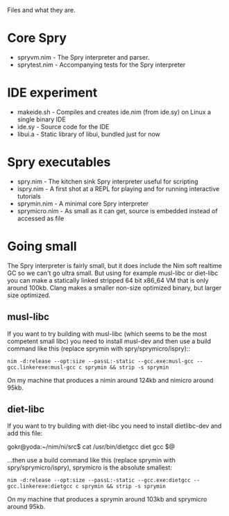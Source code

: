 Files and what they are.

# Core Spry

* spryvm.nim    - The Spry interpreter and parser.
* sprytest.nim  - Accompanying tests for the Spry interpreter

# IDE experiment

* makeide.sh    - Compiles and creates ide.nim (from ide.sy) on Linux a single binary IDE
* ide.sy        - Source code for the IDE
* libui.a       - Static library of libui, bundled just for now

# Spry executables

* spry.nim      - The kitchen sink Spry interpreter useful for scripting
* ispry.nim     - A first shot at a REPL for playing and for running interactive tutorials
* sprymin.nim   - A minimal core Spry interpreter
* sprymicro.nim - As small as it can get, source is embedded instead of accessed as file

# Going small
The Spry interpreter is fairly small, but it does include the Nim soft realtime GC so we can't
go ultra small. But using for example musl-libc or diet-libc you can make a statically linked stripped 64 bit x86_64 VM
that is only around 100kb. Clang makes a smaller non-size optimized binary, but larger size optimized.

## musl-libc
If you want to try building with musl-libc (which seems to be the most competent small libc) you need to install
musl-dev and then use a build command like this (replace sprymin with spry/sprymicro/ispry)::

```
nim -d:release --opt:size --passL:-static --gcc.exe:musl-gcc --gcc.linkerexe:musl-gcc c sprymin && strip -s sprymin
```
On my machine that produces a nimin around 124kb and nimicro around 95kb.

## diet-libc
If you want to try building with diet-libc you need to install dietlibc-dev and add this file:

gokr@yoda:~/nim/ni/src$ cat /usr/bin/dietgcc 
diet gcc $@

...then use a build command like this (replace sprymin with spry/sprymicro/ispry), sprymicro is the absolute smallest:

```
nim -d:release --opt:size --passL:-static --gcc.exe:dietgcc --gcc.linkerexe:dietgcc c sprymin && strip -s sprymin
```
On my machine that produces a sprymin around 103kb and sprymicro around 95kb.
